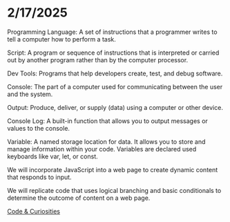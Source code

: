 # **2/17/2025**

Programming Language: A set of instructions that a programmer writes to tell a computer how to perform a task.

Script: A program or sequence of instructions that is interpreted or carried out by another program rather than by the computer processor.

Dev Tools: Programs that help developers create, test, and debug software.

Console: The part of a computer used for communicating between the user and the system.

Output: Produce, deliver, or supply (data) using a computer or other device.

Console Log: A built-in function that allows you to output messages or values to the console.

Variable: A named storage location for data. It allows you to store and manage information within your code. Variables are declared used keyboards like var, let, or const.

We will incorporate JavaScript into a web page to create dynamic content that responds to input.

We will replicate code that uses logical branching and basic conditionals to determine the outcome of content on a web page.

[Code & Curiosities](https://sidequests.onrender.com/Blog/2025/Kadarius/)
